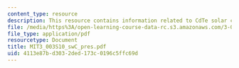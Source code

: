 ```yaml
---
content_type: resource
description: This resource contains information related to CdTe solar cell design.
file: /media/https%3A/open-learning-course-data-rc.s3.amazonaws.com/3-003-principles-of-engineering-practice-spring-2010/4113e87bd3032ded173c0196c5ffc69d_MIT3_003S10_swC_pres.pdf
file_type: application/pdf
resourcetype: Document
title: MIT3_003S10_swC_pres.pdf
uid: 4113e87b-d303-2ded-173c-0196c5ffc69d
---
```

